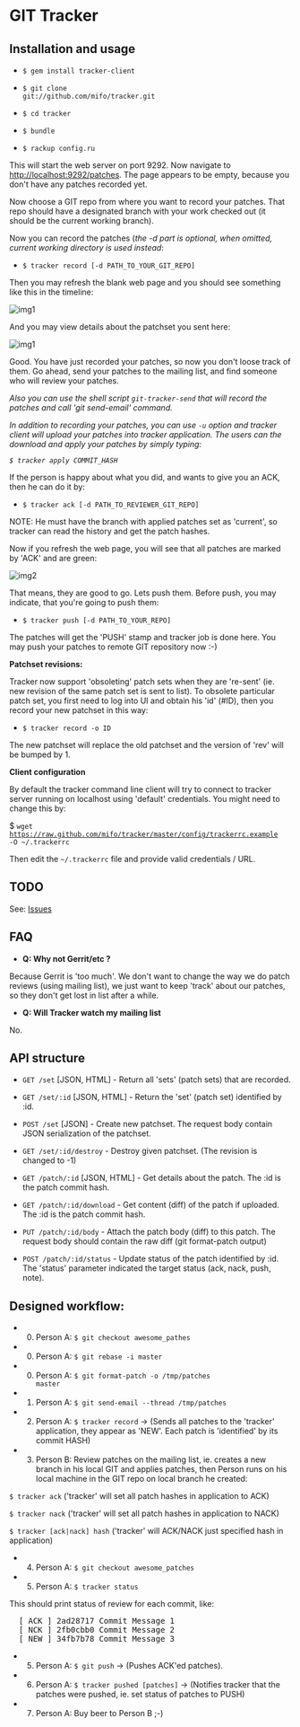 GIT Tracker
==============

Installation and usage
-------------

* <code>$ gem install tracker-client</code>

* <code>$ git clone git://github.com/mifo/tracker.git</code>
* <code>$ cd tracker</code>
* <code>$ bundle</code>
* <code>$ rackup config.ru</code>

This will start the web server on port 9292. Now navigate to [http://localhost:9292/patches](http://localhost:9292/patches).
The page appears to be empty, because you don't have any patches recorded yet.

Now choose a GIT repo from where you want to record your patches. That repo
should have a designated branch with your work checked out (it should be the current working branch).

Now you can record the patches (<em>the -d part is optional, when omitted, current
working directory is used instead</em>:

* <code>$ tracker record [-d PATH_TO_YOUR_GIT_REPO]</code>

Then you may refresh the blank web page and you should see something like this
in the timeline:

![img1](http://omicron.mifo.sk/tracker_1.png)

And you may view details about the patchset you sent here:

![img1](http://omicron.mifo.sk/tracker_3.png)

Good. You have just recorded your patches, so now you don't loose track of them.
Go ahead, send your patches to the mailing list, and find someone who will review your patches.

<em>
Also you can use the shell script <code>git-tracker-send</code> that will
record the patches and call 'git send-email' command.

In addition to recording your patches, you can use <code>-u</code> option
and tracker client will upload your patches into tracker application. The users
can the download and apply your patches by simply typing:

<code>$ tracker apply COMMIT_HASH</code>
</em>

If the person is happy about what you did, and wants to give you an ACK, then he can do it by:

* <code>$ tracker ack [-d PATH_TO_REVIEWER_GIT_REPO]</code>

NOTE: He must have the branch with applied patches set as 'current', so tracker can
read the history and get the patch hashes.

Now if you refresh the web page, you will see that all patches are marked by
'ACK' and are green:

![img2](http://omicron.mifo.sk/tracker_2.png)

That means, they are good to go. Lets push them. Before push, you may indicate,
that you're going to push them:

* <code>$ tracker push [-d PATH_TO_YOUR_REPO]</code>

The patches will get the 'PUSH' stamp and tracker job is done here. You may push
your patches to remote GIT repository now :-)

<b>Patchset revisions:</b>

Tracker now support 'obsoleting' patch sets when they are 're-sent' (ie. new
revision of the same patch set is sent to list). To obsolete particular patch
set, you first need to log into UI and obtain his 'id' (#ID), then you record
your new patchset in this way:

* <code>$ tracker record -o ID</code>

The new patchset will replace the old patchset and the version of 'rev' will
be bumped by 1.

<b>Client configuration</b>

By default the tracker command line client will try to connect to tracker
server running on localhost using 'default' credentials. You might need
to change this by:

$ <code>wget https://raw.github.com/mifo/tracker/master/config/trackerrc.example -O ~/.trackerrc</code>

Then edit the <code>~/.trackerrc</code> file and provide valid credentials / URL.

TODO
---------

See: [Issues](https://github.com/mifo/tracker/issues?labels=enhancement&page=1&state=open)

FAQ
---------

* <b>Q: Why not Gerrit/etc ?</b>

Because Gerrit is 'too much'. We don't want to change the way we do patch
reviews (using mailing list), we just want to keep 'track' about our patches, so
they don't get lost in list after a while.

* <b>Q: Will Tracker watch my mailing list</b>

No.


API structure
--------------

* <code>GET /set</code> [JSON, HTML] - Return all 'sets' (patch sets) that are recorded.

* <code>GET /set/:id</code> [JSON, HTML] - Return the 'set' (patch set) identified by :id.

* <code>POST /set</code> [JSON] - Create new patchset. The request body contain
  JSON serialization of the patchset.

* <code>GET /set/:id/destroy</code> - Destroy given patchset. (The revision is
  changed to -1)

* <code>GET /patch/:id</code> [JSON, HTML] - Get details about the patch. The :id is
  the patch commit hash.

* <code>GET /patch/:id/download</code> - Get content (diff) of the patch if
  uploaded. The :id is the patch commit hash.

* <code>PUT /patch/:id/body</code> - Attach the patch body (diff) to this patch.
  The request body should contain the raw diff (git format-patch output)

* <code>POST /patch/:id/status</code> - Update status of the patch identified by
  :id. The 'status' parameter indicated the target status (ack, nack, push, note).


Designed workflow:
---------

* 0. Person A: <code>$ git checkout awesome_pathes</code>
* 0. Person A: <code>$ git rebase -i master</code>
* 0. Person A: <code>$ git format-patch -o /tmp/patches master</code>
* 1. Person A: <code>$ git send-email --thread /tmp/patches</code>
* 2. Person A: <code>$ tracker record</code> -> (Sends all patches to the 'tracker' application, they appear as 'NEW'. Each patch is 'identified' by its commit HASH)

* 3. Person B: Review patches on the mailing list, ie. creates a new branch in his local GIT and applies patches, then Person runs on his local machine in the GIT repo on local branch he created:

<code>$ tracker ack</code>
('tracker' will set all patch hashes in application to ACK)

<code>$ tracker nack</code>
('tracker' will set all patch hashes in application to NACK)

<code>$ tracker [ack|nack] hash</code>
('tracker' will ACK/NACK just specified hash in application)

* 4. Person A: <code>$ git checkout awesome_patches</code>
* 5. Person A: <code>$ tracker status</code>

This should print status of review for each commit, like:

<pre>
  [ ACK ] 2ad28717 Commit Message 1
  [ NCK ] 2fb0cbb0 Commit Message 2
  [ NEW ] 34fb7b78 Commit Message 3
</pre>

* 5. Person A: <code>$ git push</code> -> (Pushes ACK'ed patches).
* 6. Person A: <code>$ tracker pushed [patches]</code> -> (Notifies tracker that the patches were pushed, ie. set status of patches to PUSH)
* 7. Person A: Buy beer to Person B ;-)
